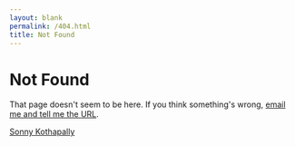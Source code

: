 ```yaml
---
layout: blank
permalink: /404.html
title: Not Found
---
```

# Not Found

That page doesn't seem to be here. If you think something's wrong, [email me and tell me the URL](mailto:me@sonnyksimon.com).

[Sonny Kothapally](/)
